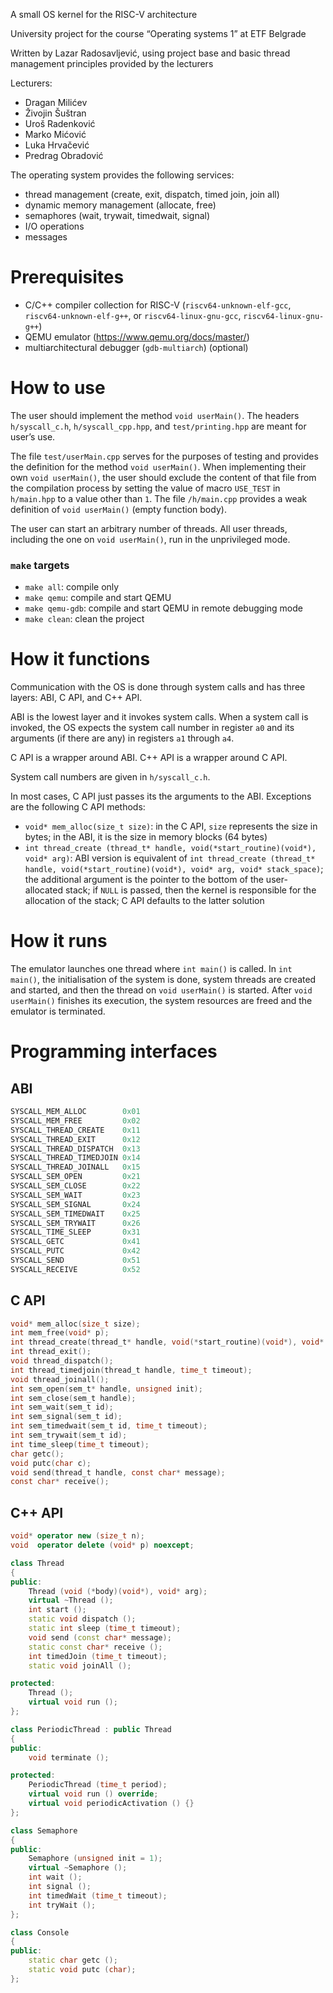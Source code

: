 A small OS kernel for the RISC-V architecture

University project for the course “Operating systems 1” at ETF Belgrade

Written by Lazar Radosavljević, using project base and basic thread management principles provided by the lecturers

Lecturers:
- Dragan Milićev
- Živojin Šuštran
- Uroš Radenković
- Marko Mićović
- Luka Hrvačević
- Predrag Obradović

The operating system provides the following services:
- thread management (create, exit, dispatch, timed join, join all)
- dynamic memory management (allocate, free)
- semaphores (wait, trywait, timedwait, signal)
- I/O operations
- messages

# Prerequisites

- C/C++ compiler collection for RISC-V (`riscv64-unknown-elf-gcc`, `riscv64-unknown-elf-g++`, or `riscv64-linux-gnu-gcc`, `riscv64-linux-gnu-g++`)
- QEMU emulator (https://www.qemu.org/docs/master/)
- multiarchitectural debugger (`gdb-multiarch`) (optional)

# How to use

The user should implement the method `void userMain()`. The headers `h/syscall_c.h`, `h/syscall_cpp.hpp`, and `test/printing.hpp` are meant for user’s use.

The file `test/userMain.cpp` serves for the purposes of testing and provides the definition for the method `void userMain()`. When implementing their own `void userMain()`, the user should exclude the content  of that file from the compilation process by setting the value of macro `USE_TEST` in `h/main.hpp` to a value other than `1`. The file `/h/main.cpp` provides a weak definition of `void userMain()` (empty function body).

The user can start an arbitrary number of threads. All user threads, including the one on `void userMain()`, run in the unprivileged mode.

### `make` targets

- `make all`: compile only
- `make qemu`: compile and start QEMU
- `make qemu-gdb`: compile and start QEMU in remote debugging mode
- `make clean`: clean the project

# How it functions

Communication with the OS is done through system calls and has three layers: ABI, C API, and C++ API.

ABI is the lowest layer and it invokes system calls. When a system call is invoked, the OS expects the system call number in register `a0` and its arguments (if there are any) in registers `a1` through `a4`.

C API is a wrapper around ABI. C++ API is a wrapper around C API.

System call numbers are given in `h/syscall_c.h`.

In most cases, C API just passes its the arguments to the ABI. Exceptions are the following C API methods:
- `void* mem_alloc(size_t size)`: in the C API, `size` represents the size in bytes; in the ABI, it is the size in memory blocks (64 bytes)
- `int thread_create (thread_t* handle, void(*start_routine)(void*), void* arg)`: ABI version is equivalent of `int thread_create (thread_t* handle, void(*start_routine)(void*), void* arg, void* stack_space)`; the additional argument is the pointer to the bottom of the user-allocated stack; if `NULL` is passed, then the kernel is responsible for the allocation of the stack; C API defaults to the latter solution

# How it runs

The emulator launches one thread where `int main()` is called. In `int main()`, the initialisation of the system is done, system threads are created and started, and then the thread on `void userMain()` is started. After `void userMain()` finishes its execution, the system resources are freed and the emulator is terminated.

# Programming interfaces

## ABI

```C++
SYSCALL_MEM_ALLOC        0x01
SYSCALL_MEM_FREE         0x02
SYSCALL_THREAD_CREATE    0x11
SYSCALL_THREAD_EXIT      0x12
SYSCALL_THREAD_DISPATCH  0x13
SYSCALL_THREAD_TIMEDJOIN 0x14
SYSCALL_THREAD_JOINALL   0x15
SYSCALL_SEM_OPEN         0x21
SYSCALL_SEM_CLOSE        0x22
SYSCALL_SEM_WAIT         0x23
SYSCALL_SEM_SIGNAL       0x24
SYSCALL_SEM_TIMEDWAIT    0x25
SYSCALL_SEM_TRYWAIT      0x26
SYSCALL_TIME_SLEEP       0x31
SYSCALL_GETC             0x41
SYSCALL_PUTC             0x42
SYSCALL_SEND             0x51
SYSCALL_RECEIVE          0x52
```

## C API

```C
void* mem_alloc(size_t size);
int mem_free(void* p);
int thread_create(thread_t* handle, void(*start_routine)(void*), void* arg);
int thread_exit();
void thread_dispatch();
int thread_timedjoin(thread_t handle, time_t timeout);
void thread_joinall();
int sem_open(sem_t* handle, unsigned init);
int sem_close(sem_t handle);
int sem_wait(sem_t id);
int sem_signal(sem_t id);
int sem_timedwait(sem_t id, time_t timeout);
int sem_trywait(sem_t id);
int time_sleep(time_t timeout);
char getc();
void putc(char c);
void send(thread_t handle, const char* message);
const char* receive();
```

## C++ API

```C++
void* operator new (size_t n);
void  operator delete (void* p) noexcept;

class Thread
{
public:
    Thread (void (*body)(void*), void* arg);
    virtual ~Thread ();
    int start ();
    static void dispatch ();
    static int sleep (time_t timeout);
    void send (const char* message);
    static const char* receive ();
    int timedJoin (time_t timeout);
    static void joinAll ();

protected:
    Thread ();
    virtual void run ();
};

class PeriodicThread : public Thread
{
public:
    void terminate ();

protected:
    PeriodicThread (time_t period);
    virtual void run () override;
    virtual void periodicActivation () {}
};

class Semaphore
{
public:
    Semaphore (unsigned init = 1);
    virtual ~Semaphore ();
    int wait ();
    int signal ();
    int timedWait (time_t timeout);
    int tryWait ();
};

class Console
{
public:
    static char getc ();
    static void putc (char);
};
```
